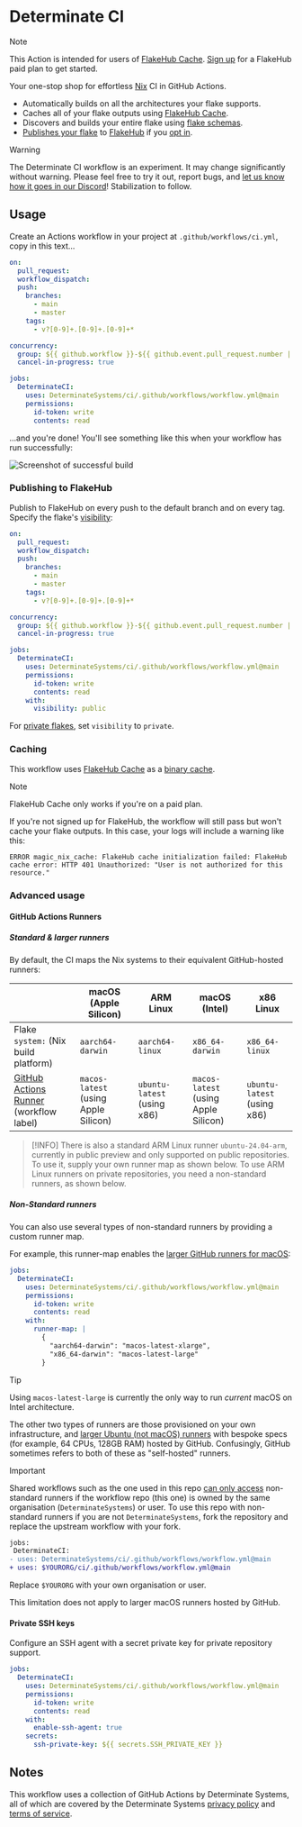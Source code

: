 # Determinate CI

> [!NOTE]
> This Action is intended for users of [FlakeHub Cache][cache].
> [Sign up][signup] for a FlakeHub paid plan to get started.

Your one-stop shop for effortless [Nix] CI in GitHub Actions.

- Automatically builds on all the architectures your flake supports.
- Caches all of your flake outputs using [FlakeHub Cache][cache].
- Discovers and builds your entire flake using [flake schemas][flake-schemas].
- [Publishes your flake][publishing] to [FlakeHub][flakehub] if you [opt in](#publishing-to-flakehub).

> [!WARNING]
> The Determinate CI workflow is an experiment.
> It may change significantly without warning.
> Please feel free to try it out, report bugs, and [let us know how it goes in our Discord][discord]!
> Stabilization to follow.

## Usage

Create an Actions workflow in your project at `.github/workflows/ci.yml`, copy in this text...

```yaml
on:
  pull_request:
  workflow_dispatch:
  push:
    branches:
      - main
      - master
    tags:
      - v?[0-9]+.[0-9]+.[0-9]+*

concurrency:
  group: ${{ github.workflow }}-${{ github.event.pull_request.number || github.ref }}
  cancel-in-progress: true

jobs:
  DeterminateCI:
    uses: DeterminateSystems/ci/.github/workflows/workflow.yml@main
    permissions:
      id-token: write
      contents: read
```

...and you're done!
You'll see something like this when your workflow has run successfully:

![Screenshot of successful build](https://github.com/DeterminateSystems/ci/assets/76716/c2c6aa07-3fd3-4e66-9440-bef264b472da)

### Publishing to FlakeHub

Publish to FlakeHub on every push to the default branch and on every tag.
Specify the flake's [visibility]:

```yaml
on:
  pull_request:
  workflow_dispatch:
  push:
    branches:
      - main
      - master
    tags:
      - v?[0-9]+.[0-9]+.[0-9]+*

concurrency:
  group: ${{ github.workflow }}-${{ github.event.pull_request.number || github.ref }}
  cancel-in-progress: true

jobs:
  DeterminateCI:
    uses: DeterminateSystems/ci/.github/workflows/workflow.yml@main
    permissions:
      id-token: write
      contents: read
    with:
      visibility: public
```

For [private flakes][private-flakes], set `visibility` to `private`.

### Caching

This workflow uses [FlakeHub Cache][cache] as a [binary cache][binary-cache].

> [!NOTE]
> FlakeHub Cache only works if you're on a paid plan.

If you're not signed up for FlakeHub, the workflow will still pass but won't cache your flake outputs.
In this case, your logs will include a warning like this:

```
ERROR magic_nix_cache: FlakeHub cache initialization failed: FlakeHub cache error: HTTP 401 Unauthorized: "User is not authorized for this resource."
```

### Advanced usage

#### GitHub Actions Runners

##### Standard & larger runners

By default, the CI maps the Nix systems to their equivalent GitHub-hosted runners:

|  | macOS (Apple Silicon) | ARM Linux | macOS (Intel) | x86 Linux |
|---|---|---|---|---|
| Flake `system:` (Nix build platform) | `aarch64-darwin` | `aarch64-linux` | `x86_64-darwin` | `x86_64-linux` |
| [GitHub Actions Runner][runners] (workflow label) | `macos-latest` (using Apple Silicon) | `ubuntu-latest` (using x86) | `macos-latest` (using Apple Silicon) | `ubuntu-latest` (using x86) |

> [!INFO]
> There is also a standard ARM Linux runner `ubuntu-24.04-arm`, currently in public preview and only supported on public repositories.
> To use it, supply your own runner map as shown below.
> To use ARM Linux runners on private repositories, you need a non-standard runners, as shown below.

##### Non-Standard runners

You can also use several types of non-standard runners by providing a custom runner map.

For example, this runner-map enables the [larger GitHub runners for macOS][runners-large-macos]:

```yaml
jobs:
  DeterminateCI:
    uses: DeterminateSystems/ci/.github/workflows/workflow.yml@main
    permissions:
      id-token: write
      contents: read
    with:
      runner-map: |
        {
          "aarch64-darwin": "macos-latest-xlarge",
          "x86_64-darwin": "macos-latest-large"
        }
```

> [!TIP]
> Using `macos-latest-large` is currently the only way to run *current* macOS on Intel architecture.

The other two types of runners are those provisioned on your own infrastructure, and [larger Ubuntu (not macOS) runners][runners-large] with bespoke specs (for example, 64 CPUs, 128GB RAM) hosted by GitHub.
Confusingly, GitHub sometimes refers to both of these as "self-hosted" runners.

> [!IMPORTANT]
> Shared workflows such as the one used in this repo [can only access][workflow-access] non-standard runners if the workflow repo (this one) is owned by the same organisation (`DeterminateSystems`) or user.
> To use this repo with non-standard runners if you are not `DeterminateSystems`, fork the repository and replace the upstream workflow with your fork.
>
> ```diff
> jobs:
>  DeterminateCI:
> - uses: DeterminateSystems/ci/.github/workflows/workflow.yml@main
> + uses: $YOURORG/ci/.github/workflows/workflow.yml@main
> ```
>
> Replace `$YOURORG` with your own organisation or user.
>
> This limitation does not apply to larger macOS runners hosted by GitHub.

#### Private SSH keys

Configure an SSH agent with a secret private key for private repository support.

```yaml
jobs:
  DeterminateCI:
    uses: DeterminateSystems/ci/.github/workflows/workflow.yml@main
    permissions:
      id-token: write
      contents: read
    with:
      enable-ssh-agent: true
    secrets:
      ssh-private-key: ${{ secrets.SSH_PRIVATE_KEY }}
```

## Notes

This workflow uses a collection of GitHub Actions by Determinate Systems, all of which are covered by the Determinate Systems [privacy policy][privacy] and [terms of service][tos].

[binary-cache]: https://zero-to-nix.com/concepts/caching
[cache]: https://flakehub.com/cache
[flake-schemas]: https://github.com/DeterminateSystems/flake-schemas
[flakehub]: https://flakehub.com/
[discord]: https://determinate.systems/discord
[nix]: https://zero-to-nix.com
[privacy]: https://determinate.systems/policies/privacy
[private-flakes]: https://docs.determinate.systems/flakehub/private-flakes
[publishing]: https://docs.determinate.systems/flakehub/publishing
[runners]: https://docs.github.com/en/actions/using-github-hosted-runners
[runners-large]: https://docs.github.com/en/actions/using-github-hosted-runners/using-larger-runners/about-larger-runners
[runners-large-macos]: https://docs.github.com/en/actions/using-github-hosted-runners/using-larger-runners/about-larger-runners#about-macos-larger-runners
[signup]: https://flakehub.com/signup
[tos]: https://determinate.systems/policies/terms-of-service
[visibility]: https://docs.determinate.systems/flakehub/concepts/visibility
[workflow-access]: https://docs.github.com/en/actions/sharing-automations/reusing-workflows#using-self-hosted-runners
